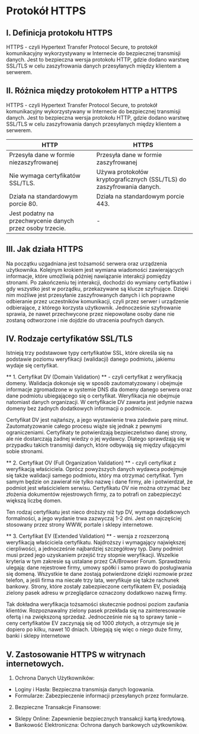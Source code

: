 # Protokół HTTPS
## I. Definicja protokołu HTTPS

HTTPS - czyli Hypertext Transfer Protocol Secure, to protokół komunikacyjny wykorzystywany w Internecie do bezpiecznej transmisji danych. Jest to bezpieczna wersja protokołu HTTP, gdzie dodano warstwę SSL/TLS w celu zaszyfrowania danych przesyłanych między klientem a serwerem. 

## II. Różnica między protokołem HTTP a HTTPS

HTTPS - czyli Hypertext Transfer Protocol Secure, to protokół komunikacyjny wykorzystywany w Internecie do bezpiecznej transmisji danych. Jest to bezpieczna wersja protokołu HTTP, gdzie dodano warstwę SSL/TLS w celu zaszyfrowania danych przesyłanych między klientem a serwerem. 

 | HTTP | HTTPS |
 | --- | --- |
 | Przesyła dane w formie niezaszyfrowanej | Przesyła dane w formie zaszyfrowanej | 
 | Nie wymaga certyfikatów SSL/TLS. | Używa protokołów kryptograficznych (SSL/TLS) do zaszyfrowania danych. |
 | Działa na standardowym porcie 80. | Działa na standardowym porcie 443. |
 | Jest podatny na przechwycenie danych przez osoby trzecie. | - |


## III. Jak działa HTTPS

Na początku uzgadniana jest tożsamość serwera oraz urządzenia użytkownika. Kolejnym krokiem jest wymiana wiadomości zawierających informacje, które umożliwią później nawiązanie interakcji pomiędzy stronami. Po zakończeniu tej interakcji, dochodzi do wymiany certyfikatów i gdy wszystko jest w porządku, przekazywane są klucze szyfrujące. Dzięki nim możliwe jest przesyłanie zaszyfrowanych danych i ich poprawne odbieranie przez uczestników komunikacji, czyli przez serwer i urządzenie odbierające, z którego korzysta użytkownik. Jednocześnie szyfrowanie sprawia, że nawet przechwycone przez niepowołane osoby dane nie zostaną odtworzone i nie dojdzie do utracenia poufnych danych. 

## IV. Rodzaje certyfikatów SSL/TLS

Istnieją trzy podstawowe typy certyfikatów SSL, które określa się na podstawie poziomu weryfikacji (walidacji) danego podmiotu, jakiemu wydaje się certyfikat. 

** 1. Certyfikat DV (Domain Validation) ** - czyli certyfikat z weryfikacją domeny. Walidacja dokonuje się w sposób zautomatyzowany i obejmuje informacje zgromadzone w systemie DNS dla domeny danego serwera oraz dane podmiotu ubiegającego się o certyfikat. Weryfikacja nie obejmuje natomiast danych organizacji. W certyfikacie DV zawarta jest jedynie nazwa domeny bez żadnych dodatkowych informacji o podmiocie. 

Certyfikat DV jest najtańszy, a jego wystawienie trwa zaledwie parę minut. Zautomatyzowanie całego procesu wiąże się jednak z pewnymi ograniczeniami. Certyfikaty te potwierdzają bezpieczeństwo danej strony, ale nie dostarczają żadnej wiedzy o jej wydawcy. Dlatego sprawdzają się w przypadku takich transmisji danych, które odbywają się między ufającymi sobie stronami.

** 2. Certyfikat OV (Full Organization Validation) ** - czyli certyfikat z weryfikacją właściciela. Oprócz powyższych danych wydawca podejmuje się także walidacji samego podmiotu, który ma otrzymać certyfikat. Tym samym będzie on zawierał nie tylko nazwę i dane firmy, ale i potwierdzał, że podmiot jest właścicielem serwisu. Certyfikatu OV nie można otrzymać bez złożenia dokumentów rejestrowych firmy, za to potrafi on zabezpieczyć większą liczbę domen.  

Ten rodzaj certyfikatu jest nieco droższy niż typ DV, wymaga dodatkowych formalności, a jego wydanie trwa zazwyczaj 1-2 dni. Jest on najczęściej stosowany przez strony WWW, portale i sklepy internetowe.

** 3. Certyfikat EV (Extended Validation) ** - wersja z rozszerzoną weryfikacją właściciela certyfikatu. Najdroższy i wymagający największej cierpliwości, a jednocześnie najbardziej szczegółowy typ. Dany podmiot musi przed jego uzyskaniem przejść trzy stopnie weryfikacji. Wszelkie kryteria w tym zakresie są ustalane przez CA/Browser Forum. Sprawdzeniu ulegają: dane rejestrowe firmy, umowy spółki i samo prawo do posługiwania się domeną. Wszystkie te dane zostają potwierdzone dzięki rozmowie przez telefon, a jeśli firma ma niecałe trzy lata, weryfikuje się także rachunek bankowy. Strony, które zostały zabezpieczone certyfikatem EV, posiadają zielony pasek adresu w przeglądarce oznaczony dodatkowo nazwą firmy.  
 
Tak dokładna weryfikacja tożsamości skutecznie podnosi poziom zaufania klientów. Rozpoznawalny zielony pasek przekłada się na zainteresowanie ofertą i na zwiększoną sprzedaż. Jednocześnie nie są to sprawy tanie – ceny certyfikatów EV zaczynają się od 1000 złotych, a otrzymuje się je dopiero po kilku, nawet 10 dniach. Ubiegają się więc o niego duże firmy, banki i sklepy internetowe

## V. Zastosowanie HTTPS w witrynach internetowych.

1. Ochrona Danych Użytkowników:
- Loginy i Hasła: Bezpieczna transmisja danych logowania.
- Formularze: Zabezpieczenie informacji przesyłanych przez formularze.

2. Bezpieczne Transakcje Finansowe:
- Sklepy Online: Zapewnienie bezpiecznych transakcji kartą kredytową.
- Bankowość Elektroniczna: Ochrona danych bankowych użytkowników. 

 

 
